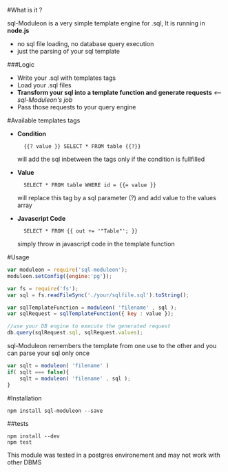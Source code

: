 #What is it ?

sql-Moduleon is a very simple template engine for .sql, It is running in **node.js**
- no sql file loading, no database query execution
- just the parsing of your sql template

###Logic

- Write your .sql with templates tags
- Load your .sql files
- **Transform your sql into a template function and generate requests** *<-- sql-Moduleon's job*
- Pass those requests to your query engine

#Available templates tags

- **Condition**

		{{? value }} SELECT * FROM table {{?}}

	will add the sql inbetween the tags only if the condition is fullfilled

- **Value**

		SELECT * FROM table WHERE id = {{= value }}

	will replace this tag by a sql parameter (?) and add value to the values array

- **Javascript Code**

 		SELECT * FROM {{ out += '"Table"'; }}

 	simply throw in javascript code in the template function


#Usage

```javascript
var moduleon = require('sql-moduleon');
moduleon.setConfig({engine:'pg'});

var fs = require('fs');
var sql = fs.readFileSync('./your/sqlfile.sql').toString();

var sqlTemplateFunction = moduleon( 'filename' , sql );
var sqlRequest = sqlTemplateFunction({ key : value });

//use your DB engine to execute the generated request
db.query(sqlRequest.sql, sqlRequest.values);
```

sql-Moduleon remembers the template from one use to the other and you can parse your sql only once
```javascript
var sqlt = moduleon( 'filename' )
if( sqlt === false){
	sqlt = moduleon( 'filename' , sql );
}
```

#Installation

`npm install sql-moduleon --save`

##tests

```
npm install --dev
npm test
```

This module was tested in a postgres environement and may not work with other DBMS
